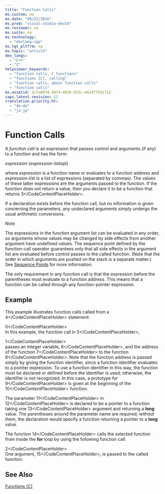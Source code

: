 ```yaml
---
title: "Function Calls"
ms.custom: na
ms.date: "09/22/2016"
ms.prod: "visual-studio-dev14"
ms.reviewer: na
ms.suite: na
ms.technology: 
  - "devlang-cpp"
ms.tgt_pltfrm: na
ms.topic: "article"
dev_langs: 
  - "C++"
  - "C"
helpviewer_keywords: 
  - "function calls, C functions"
  - "functions [C], calling"
  - "function calls, about function calls"
  - "function calls"
ms.assetid: 2cfa897d-3874-4820-933c-e624f75d1712
caps.latest.revision: 12
translation.priority.ht: 
  - "de-de"
  - "ja-jp"
---
```

# Function Calls
A *function call* is an expression that passes control and arguments (if any) to a function and has the form:  
  
 *expression* (*expression-list*opt)  
  
 where *expression* is a function name or evaluates to a function address and *expression-list* is a list of expressions (separated by commas). The values of these latter expressions are the arguments passed to the function. If the function does not return a value, then you declare it to be a function that returns <CodeContentPlaceHolder>3\</CodeContentPlaceHolder>.  
  
 If a declaration exists before the function call, but no information is given concerning the parameters, any undeclared arguments simply undergo the usual arithmetic conversions.  
  
> [!NOTE]
>  The expressions in the function argument list can be evaluated in any order, so arguments whose values may be changed by side effects from another argument have undefined values. The sequence point defined by the function-call operator guarantees only that all side effects in the argument list are evaluated before control passes to the called function. (Note that the order in which arguments are pushed on the stack is a separate matter.) See [Sequence Points](../vs140/c-sequence-points.md) for more information.  
  
 The only requirement in any function call is that the expression before the parentheses must evaluate to a function address. This means that a function can be called through any function-pointer expression.  
  
## Example  
 This example illustrates function calls called from a <CodeContentPlaceHolder>4\</CodeContentPlaceHolder> statement:  
  
<CodeContentPlaceHolder>0\</CodeContentPlaceHolder>  
 In this example, the function call in <CodeContentPlaceHolder>5\</CodeContentPlaceHolder>,  
  
<CodeContentPlaceHolder>1\</CodeContentPlaceHolder>  
 passes an integer variable, <CodeContentPlaceHolder>6\</CodeContentPlaceHolder>, and the address of the function <CodeContentPlaceHolder>7\</CodeContentPlaceHolder> to the function <CodeContentPlaceHolder>8\</CodeContentPlaceHolder>. Note that the function address is passed simply by giving the function identifier, since a function identifier evaluates to a pointer expression. To use a function identifier in this way, the function must be declared or defined before the identifier is used; otherwise, the identifier is not recognized. In this case, a prototype for <CodeContentPlaceHolder>9\</CodeContentPlaceHolder> is given at the beginning of the <CodeContentPlaceHolder>10\</CodeContentPlaceHolder> function.  
  
 The parameter <CodeContentPlaceHolder>11\</CodeContentPlaceHolder> in <CodeContentPlaceHolder>12\</CodeContentPlaceHolder> is declared to be a pointer to a function taking one <CodeContentPlaceHolder>13\</CodeContentPlaceHolder> argument and returning a **long** value. The parentheses around the parameter name are required; without them, the declaration would specify a function returning a pointer to a **long** value.  
  
 The function <CodeContentPlaceHolder>14\</CodeContentPlaceHolder> calls the selected function from inside the **for** loop by using the following function call:  
  
<CodeContentPlaceHolder>2\</CodeContentPlaceHolder>  
 One argument, <CodeContentPlaceHolder>15\</CodeContentPlaceHolder>, is passed to the called function.  
  
## See Also  
 [Functions (C)](../vs140/functions--c-.md)